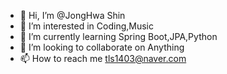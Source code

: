 - 👋 Hi, I’m @JongHwa Shin
- 👀 I’m interested in Coding,Music
- 🌱 I’m currently learning Spring Boot,JPA,Python
- 💞️ I’m looking to collaborate on Anything
- 📫 How to reach me tls1403@naver.com

<!---
JongHwaShin/JongHwaShin is a ✨ special ✨ repository because its `README.md` (this file) appears on your GitHub profile.
You can click the Preview link to take a look at your changes.
--->
